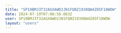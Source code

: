 ```yaml
---
title: "SP10BMJ3T32AGXAWD2JN1FQNZ1930QW4Z85F18WDW"
date: 2024-07-19T07:08:58.863Z
user: SP10BMJ3T32AGXAWD2JN1FQNZ1930QW4Z85F18WDW
layout: "users"
---
```

    